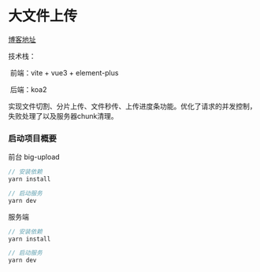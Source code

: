 # 大文件上传

[博客地址](https://juejin.cn/post/7224764099187474490)

技术栈：

​	前端：vite + vue3 + element-plus

​	后端：koa2

实现文件切割、分片上传、文件秒传、上传进度条功能。优化了请求的并发控制，失败处理了以及服务器chunk清理。



### 启动项目概要

前台 big-upload

```javascript
// 安装依赖
yarn install
```

```javascript
// 启动服务
yarn dev
```



服务端

```js
// 安装依赖
yarn install
```

```js
// 启动服务
yarn dev
```



